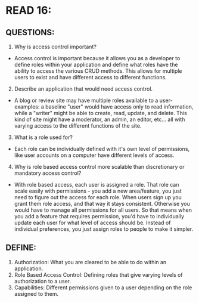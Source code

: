 # READ 16:

## QUESTIONS:
1. Why is access control important?
- Access control is important because it allows you as a developer to define roles within your application and define what roles have the ability to access the various CRUD methods. This allows for multiple users to exist and have different access to different functions.

2. Describe an application that would need access control.
- A blog or review site may have multiple roles available to a user- examples: a baseline "user" would have access only to read information, while a "writer" might be able to create, read, update, and delete. This kind of site might have a moderator, an admin, an editor, etc... all with varying access to the different functions of the site.  

3. What is a role used for?
- Each role can be individually defined with it's own level of permissions, like user accounts on a computer have different levels of access. 

4. Why is role based access control more scalable than discretionary or mandatory access control?
- With role based access, each user is assigned a role. That role can scale easily with permissions - you add a new area/feature, you just need to figure out the access for each role. When users sign up you grant them role access, and that way it stays consistent. Otherwise you would have to manage all permissions for all users. So that means when you add a feature that requires permission, you'd have to individually update each user for what level of access should be. Instead of individual preferences, you just assign roles to people to make it simpler. 

## DEFINE:

1. Authorization: What you are cleared to be able to do within an application. 
2. Role Based Access Control: Defining roles that give varying levels of authorization to a user. 
3. Capabilities: Different permissions given to a user depending on the role assigned to them. 
